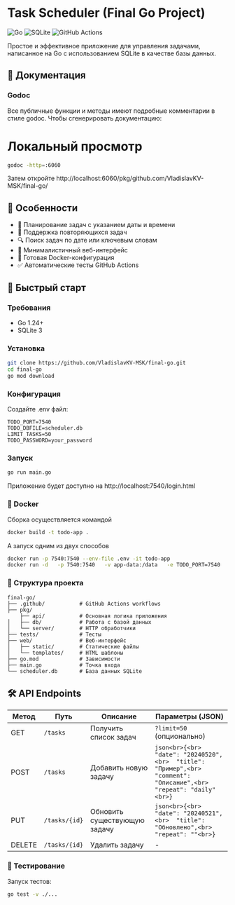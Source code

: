# Task Scheduler (Final Go Project)

![Go](https://img.shields.io/badge/Go-1.24-blue)
![SQLite](https://img.shields.io/badge/SQLite-3-lightgrey)
![GitHub Actions](https://img.shields.io/badge/GitHub_Actions-passing-brightgreen)

Простое и эффективное приложение для управления задачами, написанное на Go с использованием SQLite в качестве базы данных.

## 📖 Документация

### Godoc
Все публичные функции и методы имеют подробные комментарии в стиле godoc. Чтобы сгенерировать документацию:

# Локальный просмотр
```bash
godoc -http=:6060
```
Затем откройте http://localhost:6060/pkg/github.com/VladislavKV-MSK/final-go/

## 📌 Особенности

- 📅 Планирование задач с указанием даты и времени
- 🔄 Поддержка повторяющихся задач
- 🔍 Поиск задач по дате или ключевым словам
- 📱 Минималистичный веб-интерфейс
- 🐳 Готовая Docker-конфигурация
- ✅ Автоматические тесты GitHub Actions

## 🚀 Быстрый старт

### Требования
- Go 1.24+
- SQLite 3

### Установка
```bash
git clone https://github.com/VladislavKV-MSK/final-go.git
cd final-go
go mod download
```

### Конфигурация
Создайте .env файл:
```
TODO_PORT=7540
TODO_DBFILE=scheduler.db 
LIMIT_TASKS=50
TODO_PASSWORD=your_password
```
### Запуск
```bash
go run main.go
```
Приложение будет доступно на http://localhost:7540/login.html

### 🐳 Docker
Сборка осуществляется командой 
```bash
docker build -t todo-app .
```
А запуск одним из двух способов
```bash
docker run -p 7540:7540 --env-file .env -it todo-app
docker run -d   -p 7540:7540   -v app-data:/data   -e TODO_PORT=7540   -e TODO_DBFILE=/data/scheduler.db   -e LIMIT_TASKS=50   -e TODO_PASSWORD=your_password -it todo-app
```

### 📂 Структура проекта
```text
final-go/
├── .github/           # GitHub Actions workflows
├── pkg/
    ├── api/           # Основная логика приложения
│   ├── db/            # Работа с базой данных
│   └── server/        # HTTP обработчики
├── tests/             # Тесты
├── web/               # Веб-интерфейс
│   ├── static/        # Статические файлы
│   └── templates/     # HTML шаблоны
├── go.mod             # Зависимости
├── main.go            # Точка входа
└── scheduler.db       # База данных SQLite
```
## 🛠️ API Endpoints

| Метод  | Путь           | Описание                      | Параметры (JSON)                          |
|--------|----------------|-------------------------------|-------------------------------------------|
| GET    | `/tasks`       | Получить список задач         | `?limit=50` (опционально)                |
| POST   | `/tasks`       | Добавить новую задачу         | ```json<br>{<br>  "date": "20240520",<br>  "title": "Пример",<br>  "comment": "Описание",<br>  "repeat": "daily"<br>}``` |
| PUT    | `/tasks/{id}`  | Обновить существующую задачу  | ```json<br>{<br>  "date": "20240521",<br>  "title": "Обновлено",<br>  "repeat": ""<br>}``` |
| DELETE | `/tasks/{id}`  | Удалить задачу                | -                                         |


### 🤖 Тестирование
Запуск тестов:

```bash
go test -v ./...
```



